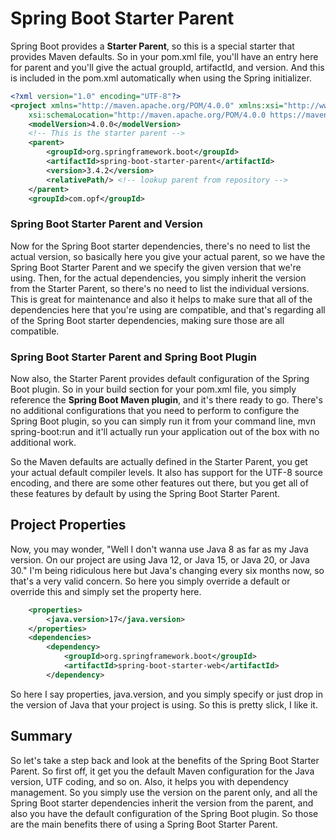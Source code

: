 # Spring Boot Starter Parent

Spring Boot provides a **Starter Parent**, so this is a special starter that provides Maven defaults. So in your pom.xml file, you'll have an entry here for parent and you'll give the actual groupId, artifactId, and version. And this is included in the pom.xml automatically when using the Spring initializer.

```xml
<?xml version="1.0" encoding="UTF-8"?>
<project xmlns="http://maven.apache.org/POM/4.0.0" xmlns:xsi="http://www.w3.org/2001/XMLSchema-instance"
	xsi:schemaLocation="http://maven.apache.org/POM/4.0.0 https://maven.apache.org/xsd/maven-4.0.0.xsd">
	<modelVersion>4.0.0</modelVersion>
    <!-- This is the starter parent -->
	<parent>
		<groupId>org.springframework.boot</groupId>
		<artifactId>spring-boot-starter-parent</artifactId>
		<version>3.4.2</version>
		<relativePath/> <!-- lookup parent from repository -->
	</parent>
	<groupId>com.opf</groupId>
```

### **Spring Boot Starter Parent and Version**

Now for the Spring Boot starter dependencies, there's no need to list the actual version, so basically here you give your actual parent, so we have the Spring Boot Starter Parent and we specify the given version that we're using. Then, for the actual dependencies, you simply inherit the version from the Starter Parent, so there's no need to list the individual versions. This is great for maintenance and also it helps to make sure that all of the dependencies here that you're using are compatible, and that's regarding all of the Spring Boot starter dependencies, making sure those are all compatible.

### **Spring Boot Starter Parent and Spring Boot Plugin**

Now also, the Starter Parent provides default configuration of the Spring Boot plugin. So in your build section for your pom.xml file, you simply reference the **Spring Boot Maven plugin**, and it's there ready to go. There's no additional configurations that you need to perform to configure the Spring Boot plugin, so you can simply run it from your command line, mvn spring-boot:run and it'll actually run your application out of the box with no additional work.

So the Maven defaults are actually defined in the Starter Parent, you get your actual default compiler levels. It also has support for the UTF-8 source encoding, and there are some other features out there, but you get all of these features by default by using the Spring Boot Starter Parent. 

## Project Properties

Now, you may wonder, "Well I don't wanna use Java 8 as far as my Java version. On our project are using Java 12, or Java 15, or Java 20, or Java 30." I'm being ridiculous here but Java's changing every six months now, so that's a very valid concern. So here you simply override a default or override this and simply set the property here. 

```xml
	<properties>
		<java.version>17</java.version>
	</properties>
	<dependencies>
		<dependency>
			<groupId>org.springframework.boot</groupId>
			<artifactId>spring-boot-starter-web</artifactId>
		</dependency>
```

So here I say properties, java.version, and you simply specify or just drop in the version of Java that your project is using. So this is pretty slick, I like it.

## Summary

So let's take a step back and look at the benefits of the Spring Boot Starter Parent. So first off, it get you the default Maven configuration for the Java version, UTF coding, and so on. Also, it helps you with dependency management. So you simply use the version on the parent only, and all the Spring Boot starter dependencies inherit the version from the parent, and also you have the default configuration of the Spring Boot plugin. So those are the main benefits there of using a Spring Boot Starter Parent.
